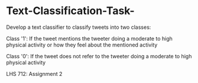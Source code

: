 # Text-Classification-Task-

Develop a text classifier to classify tweets into two classes:

Class '1': If the tweet mentions the tweeter doing a moderate to high physical activity or how they feel about the mentioned activity

Class '0': If the tweet does not refer to the tweeter doing a moderate to high physical activity

LHS 712: Assignment 2

